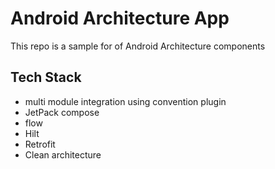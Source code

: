 # Android Architecture App
This repo is a sample for of Android Architecture components


## Tech Stack
- multi module integration using convention plugin 
- JetPack compose
- flow
- Hilt
- Retrofit
- Clean architecture

